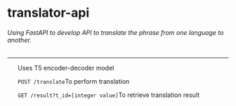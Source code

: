 # translator-api
<h6>Using FastAPI to develop API to translate the phrase from one language to another.</h6>
<hr>
  <ul>Uses T5 encoder-decoder model</ul>
  <ul><code>POST /translate</code>To perform translation</ul>
  <ul><code>GET /result?t_id=[integer value]</code>To retrieve translation result</ul>

